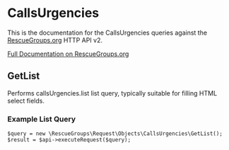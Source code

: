 # CallsUrgencies

This is the documentation for the CallsUrgencies queries against the [RescueGroups.org](https://www.rescuegroups.org/) HTTP API v2.

[Full Documentation on RescueGroups.org](https://userguide.rescuegroups.org/display/APIDG/Object+definitions#Objectdefinitions-callsUrgencies)

## GetList


Performs callsUrgencies.list list query, typically suitable for filling HTML select fields.

### Example List Query

    $query = new \RescueGroups\Request\Objects\CallsUrgencies\GetList();
    $result = $api->executeRequest($query);






